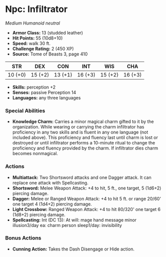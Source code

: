 # Npc: Infiltrator

*Medium* *Humanoid* *neutral*

- **Armor Class:** 13 (studded leather)
- **Hit Points:** 55 (10d8+10)
- **Speed:** walk 30 ft.
- **Challenge Rating:** 2 (450 XP)
- **Source:** Tome of Beasts 3, page 410

| STR | DEX | CON | INT | WIS | CHA |
| --- | --- | --- | --- | --- | --- |
| 10 (+0) | 15 (+2) | 13 (+1) | 16 (+3) | 15 (+2) | 16 (+3) |

- **Skills:** perception +2
- **Senses:** passive Perception 14
- **Languages:** any three languages

### Special Abilities

- **Knowledge Charm:** Carries a minor magical charm gifted to it by the organization. While wearing or carrying the charm infiltrator has proficiency in any two skills and is fluent in any one language (not included above). This proficiency and fluency last until charm is lost or destroyed or until infiltrator performs a 10-minute ritual to change the proficiency and fluency provided by the charm. If infiltrator dies charm becomes nonmagical.

### Actions

- **Multiattack:** Two Shortsword attacks and one Dagger attack. It can replace one attack with Spellcasting.
- **Shortsword:** Melee Weapon Attack: +4 to hit, 5 ft., one target, 5 (1d6+2) piercing damage.
- **Dagger:** Melee or Ranged Weapon Attack: +4 to hit 5 ft. or range 20/60' one target 4 (1d4+2) piercing damage.
- **Light Crossbow:** Ranged Weapon Attack: +4 to hit 80/320' one target 6 (1d8+2) piercing damage.
- **Spellcasting:** Int (DC 13): At will: mage hand message minor illusion3/day ea: charm person sleep1/day: invisibility

### Bonus Actions

- **Cunning Action:** Takes the Dash Disengage or Hide action.



